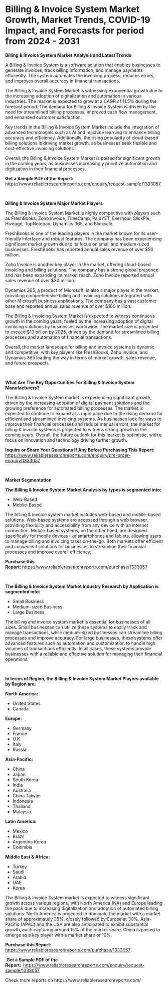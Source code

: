 <p><h1>Billing & Invoice System Market Growth, Market Trends, COVID-19 Impact, and Forecasts for period from 2024 - 2031</h1></p><p><strong>Billing & Invoice System Market Analysis and Latest Trends</strong></p>
<p><p>A Billing & Invoice System is a software solution that enables businesses to generate invoices, track billing information, and manage payments efficiently. The system automates the invoicing process, reduces errors, and improves overall accuracy in financial transactions.</p><p>The Billing & Invoice System Market is witnessing exponential growth due to the increasing adoption of digitalization and automation in various industries. The market is expected to grow at a CAGR of 11.5% during the forecast period. The demand for Billing & Invoice System is driven by the need for streamlined billing processes, improved cash flow management, and enhanced customer satisfaction.</p><p>Key trends in the Billing & Invoice System Market include the integration of advanced technologies such as AI and machine learning to enhance billing accuracy and efficiency. Additionally, the rising popularity of cloud-based billing solutions is driving market growth, as businesses seek flexible and cost-effective invoicing solutions.</p><p>Overall, the Billing & Invoice System Market is poised for significant growth in the coming years, as businesses increasingly prioritize automation and digitization in their financial processes.</p></p>
<p><strong>Get a Sample PDF of the Report:&nbsp;</strong> <a href="https://www.reliableresearchreports.com/enquiry/request-sample/1333057">https://www.reliableresearchreports.com/enquiry/request-sample/1333057</a></p>
<p>&nbsp;</p>
<p><strong>Billing & Invoice System Major Market Players</strong></p>
<p><p>The Billing & Invoice System Market is highly competitive with players such as FreshBooks, Zoho Invoice, TimeCamp, PaidYET, Everhour, SlickPie, Hiveage, TopNotepad, Dynamics 365, and Blinksale. </p><p>FreshBooks is one of the leading players in the market known for its user-friendly interface and robust features. The company has been experiencing significant market growth due to its focus on small and medium-sized businesses. FreshBooks has reported annual sales revenue of over $50 million.</p><p>Zoho Invoice is another key player in the market, offering cloud-based invoicing and billing solutions. The company has a strong global presence and has been expanding its market reach. Zoho Invoice reported annual sales revenue of over $30 million.</p><p>Dynamics 365, a product of Microsoft, is also a major player in the market, providing comprehensive billing and invoicing solutions integrated with other Microsoft business applications. The company has a vast customer base and reported annual sales revenue of over $100 million.</p><p>The Billing & Invoicing System Market is expected to witness continuous growth in the coming years, fueled by the increasing adoption of digital invoicing solutions by businesses worldwide. The market size is projected to exceed $10 billion by 2025, driven by the demand for streamlined billing processes and automation of financial transactions.</p><p>Overall, the market landscape for billing and invoice systems is dynamic and competitive, with key players like FreshBooks, Zoho Invoice, and Dynamics 365 leading the way in terms of market growth, sales revenue, and future prospects.</p></p>
<p>&nbsp;</p>
<p><strong>What Are The Key Opportunities For Billing & Invoice System Manufacturers?</strong></p>
<p><p>The Billing & Invoice System market is experiencing significant growth, driven by the increasing adoption of digital payment solutions and the growing preference for automated billing processes. The market is expected to continue to expand at a rapid pace due to the rising demand for efficient and streamlined invoicing systems. As businesses look for ways to improve their financial processes and reduce manual errors, the market for billing & invoice systems is projected to witness strong growth in the coming years. Overall, the future outlook for this market is optimistic, with a focus on innovation and technology driving further growth.</p></p>
<p><strong>Inquire or Share Your Questions If Any Before Purchasing This Report:</strong> <a href="https://www.reliableresearchreports.com/enquiry/pre-order-enquiry/1333057">https://www.reliableresearchreports.com/enquiry/pre-order-enquiry/1333057</a></p>
<p>&nbsp;</p>
<p><strong>Market Segmentation</strong></p>
<p><strong>The Billing & Invoice System Market Analysis by types is segmented into:</strong></p>
<p><ul><li>Web-Based</li><li>Moblie-Based</li></ul></p>
<p><p>The billing & invoice system market includes web-based and mobile-based solutions. Web-based systems are accessed through a web browser, providing flexibility and accessibility from any device with an internet connection. Mobile-based systems, on the other hand, are designed specifically for mobile devices like smartphones and tablets, allowing users to manage billing and invoicing tasks on-the-go. Both markets offer efficient and convenient solutions for businesses to streamline their financial processes and improve overall efficiency.</p></p>
<p><strong>Purchase this Report:&nbsp;</strong><a href="https://www.reliableresearchreports.com/purchase/1333057">https://www.reliableresearchreports.com/purchase/1333057</a></p>
<p>&nbsp;</p>
<p><strong>The Billing & Invoice System Market Industry Research by Application is segmented into:</strong></p>
<p><ul><li>Small Business</li><li>Medium-sized Business</li><li>Large Business</li></ul></p>
<p><p>The billing and invoice system market is essential for businesses of all sizes. Small businesses can utilize these systems to easily track and manage transactions, while medium-sized businesses can streamline billing processes and improve accuracy. For large businesses, these systems offer advanced features such as automation and customization to handle high volumes of transactions efficiently. In all cases, these systems provide businesses with a reliable and effective solution for managing their financial operations.</p></p>
<p>&nbsp;</p>
<p><strong>In terms of Region, the Billing & Invoice System Market Players available by Region are:</strong></p>
<p>
    <p> <strong> North America: </strong>
        <ul>
            <li>United States</li>
            <li>Canada</li>
        </ul>
        </p> 
    <p> <strong> Europe: </strong>
        <ul>
            <li>Germany</li>
            <li>France</li>
            <li>U.K.</li>
            <li>Italy</li>
            <li>Russia</li>
        </ul>
        </p> 
    <p> <strong> Asia-Pacific: </strong>
        <ul>
            <li>China</li>
            <li>Japan</li>
            <li>South Korea</li>
            <li>India</li>
            <li>Australia</li>
            <li>China Taiwan</li>
            <li>Indonesia</li>
            <li>Thailand</li>
            <li>Malaysia</li>
        </ul>
        </p> 
    <p> <strong> Latin America: </strong>
        <ul>
            <li>Mexico</li>
            <li>Brazil</li>
            <li>Argentina Korea</li>
            <li>Colombia</li>
        </ul>
        </p> 
    <p> <strong> Middle East & Africa: </strong>
        <ul>
            <li>Turkey</li>
            <li>Saudi</li>
            <li>Arabia</li>
            <li>UAE</li>
            <li>Korea</li>
        </ul>
    </p>
    </p>
<p><p>The Billing & Invoice System market is expected to witness significant growth across various regions, with North America (NA) and Europe leading the pack due to increasing digitalization and adoption of automated billing solutions. North America is projected to dominate the market with a market share of approximately 35%, closely followed by Europe at 30%. Asia-Pacific (APAC) and the USA are also anticipated to exhibit substantial growth, each capturing around 15% of the market share. China is poised to emerge as a key player with a market share of 10%.</p></p>
<p><strong>Purchase this Report: </strong><a href="https://www.reliableresearchreports.com/purchase/1333057">https://www.reliableresearchreports.com/purchase/1333057</a></p>
<p>&nbsp;<strong>Get a Sample PDF of the Report:&nbsp;&nbsp;</strong><a href="https://www.reliableresearchreports.com/enquiry/request-sample/1333057">https://www.reliableresearchreports.com/enquiry/request-sample/1333057</a></p>
<p><strong></strong></p>
<p>Check more reports on https://www.reliableresearchreports.com/</p>